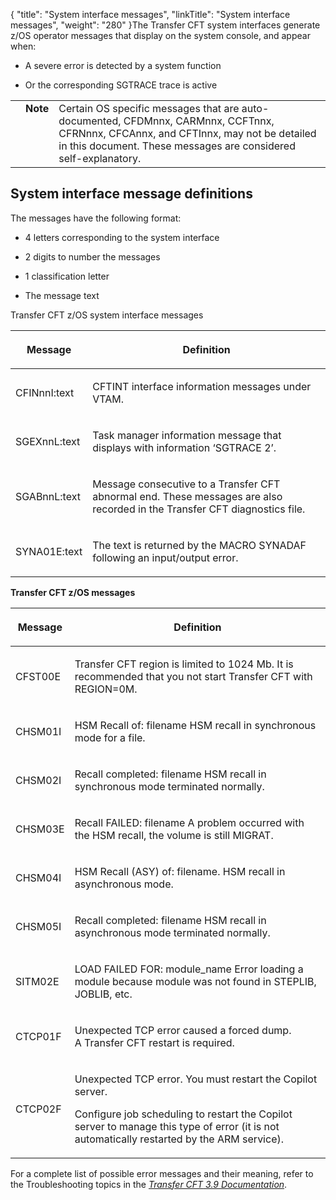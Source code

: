 {
    "title": "System interface messages",
    "linkTitle": "System interface messages",
    "weight": "280"
}The Transfer CFT system interfaces generate z/OS operator messages that display on the system console, and appear when:

-   A severe error is detected by a system function

<!-- -->

-   Or the corresponding SGTRACE trace is active

<table cellpadding="0" cellspacing="0">
   <col/>
   <col/>
   <col/>
      <tr>
         <td valign="top">         </td>
         <td valign="top"><span><b>Note</b></span>
         </td>
         <td data-mc-autonum="&lt;b&gt;Note&lt;/b&gt;" valign="top">Certain OS specific messages that are auto-documented, CFDMnnx,  CARMnnx, CCFTnnx, CFRNnnx, CFCAnnx, and CFTInnx, may not be detailed in this document. These messages are considered self-explanatory.         </td>
      </tr>
</table>

## System interface message definitions

The messages have the following format:

-   4 letters corresponding to the system interface

<!-- -->

-   2 digits to number the messages

<!-- -->

-   1 classification letter

<!-- -->

-   The message text

Transfer CFT z/OS system interface messages

<table cellspacing="0">
   <col/>
   <col/>
   <thead>
      <tr>
         <th>
            <p>Message </p>
</th>
         <th>
            <p>Definition</p>
</th>
      </tr>
   </thead>
   <tbody>
      <tr>
         <td>
            <p>CFINnnI:text </p>
         </td>
         <td>
            <p>CFTINT interface information messages under VTAM. </p>
         </td>
      </tr>
      <tr>
         <td>
            <p>SGEXnnL:text </p>
         </td>
         <td>
            <p>Task manager information message that displays with information ‘SGTRACE 2’.</p>
         </td>
      </tr>
      <tr>
         <td>
            <p>SGABnnL:text </p>
         </td>
         <td>
            <p>Message consecutive to a Transfer CFT abnormal end. These messages are also recorded in the Transfer CFT diagnostics file.</p>
         </td>
      </tr>
      <tr>
         <td>
            <p>SYNA01E:text </p>
         </td>
         <td>
            <p>The text is returned by the MACRO SYNADAF following an input/output error.</p>
         </td>
      </tr>
   </tbody>
</table>

**Transfer CFT z/OS messages**

<table cellspacing="0">
   <col/>
   <col/>
   <thead>
      <tr>
         <th>
            <p>Message </p>
</th>
         <th>
            <p>Definition</p>
</th>
      </tr>
   </thead>
   <tbody>
      <tr>
         <td>
            <p>CFST00E </p>
         </td>
         <td>
            <p>Transfer CFT region is limited to 1024 Mb. It is recommended that you not start Transfer CFT with REGION=0M.</p>
         </td>
      </tr>
      <tr>
         <td>
            <p>CHSM01I </p>
         </td>
         <td>
            <p>HSM Recall of: filename HSM recall in synchronous mode for a file.</p>
         </td>
      </tr>
      <tr>
         <td>
            <p>CHSM02I </p>
         </td>
         <td>
            <p>Recall completed: filename HSM recall in synchronous mode terminated normally.</p>
         </td>
      </tr>
      <tr>
         <td>
            <p>CHSM03E </p>
         </td>
         <td>
            <p>Recall FAILED: filename A problem occurred with the HSM recall, the volume is still MIGRAT.</p>
         </td>
      </tr>
      <tr>
         <td>
            <p>CHSM04I </p>
         </td>
         <td>
            <p>HSM Recall (ASY) of: filename. HSM recall in asynchronous mode.</p>
         </td>
      </tr>
      <tr>
         <td>
            <p>CHSM05I </p>
         </td>
         <td>
            <p>Recall completed: filename HSM recall in asynchronous mode terminated normally.</p>
         </td>
      </tr>
      <tr>
         <td>
            <p>SITM02E </p>
         </td>
         <td>
            <p>LOAD FAILED FOR: module_name Error loading a module because module was not found in STEPLIB, JOBLIB, etc.</p>
         </td>
      </tr>
      <tr>
         <td>CTCP01F         </td>
         <td>
            <p>Unexpected TCP error caused a forced dump. A Transfer CFT restart is required. 
</p>
         </td>
      </tr>
      <tr>
         <td>CTCP02F         </td>
         <td>
            <p>Unexpected TCP error. You must restart the Copilot server.</p>
            <p>Configure job scheduling to restart the Copilot server to manage this type of error (it is not automatically restarted by the ARM service).</p>
         </td>
      </tr>
   </tbody>
</table>

For a complete list of possible error messages and their meaning, refer to the Troubleshooting topics in the *[*Transfer CFT* 3.9 *Documentation*](http://docs-dev.ecd.axway.int/u/documentation/transfer_cft/3.2.4/webhelp_portal/content/troubleshooting/messages_and_codes/messages_and_error_codes_start_here.htm)*.
